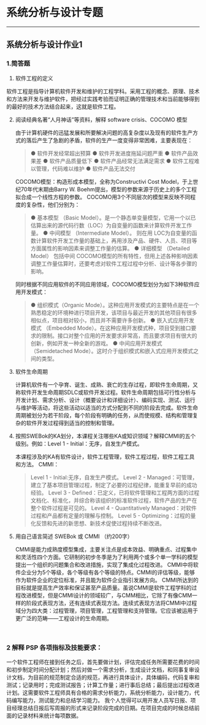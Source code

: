 # 系统分析与设计专题

-------------------



## 系统分析与设计作业1



### 1.简答题



 1. 软件工程的定义

  软件工程是指导计算机软件开发和维护的工程学科。采用工程的概念、原理、技术和方法来开发与维护软件，把经过实践考验而证明正确的管理技术和当前能够得到的最好的技术方法结合起来，这就是软件工程。

 2. 阅读经典名著“人月神话”等资料，解释 software crisis、COCOMO 模型

    由于计算机硬件的迅猛发展和所要解决问题的高复杂度以及现有的软件生产方式的落后产生了急剧的矛盾，软件的生产一度变得非常困难，主要表现在：

    > ● 软件开发经常超出预算
    > ● 软件开发进度拖延问题严重
    > ● 软件产品效果差
    > ● 软件产品质量低下
    > ● 软件产品经常无法满足需求
    > ● 软件工程难以管理，代码难以维护
    > ● 软件产品无法交付

    COCOMO模型：构造形成本模型，全称为Constructivi Cost Model，于上世纪70年代末期由Barry W. Boehm提出，模型的参数来源于历史上的多个工程拟合成一个线性方程的参数。
    COCOMO用3个不同层次的模型来反映不同程度的复杂性，他们分别为：
        

    > ● 基本模型 （Basic Model）。是一个静态单变量模型，它用一个以已估算出来的源代码行数（LOC）为自变量的函数来计算软件开发工作量。
    > ● 中间模型 （Intermediate Model）。 则在用 LOC为自变量的函数计算软件开发工作量的基础上，再用涉及产品、硬件、人员、项目等方面属性的影响因素来调整工作量的估算。
    > ● 详细模型 （Detailed Model） 包括中间 COCOMO模型的所有特性，但用上述各种影响因素调整工作量估算时，还要考虑对软件工程过程中分析、设计等各步骤的影响。
    

    同时根据不同应用软件的不同应用领域，COCOMO模型划分为如下3种软件应用开发模式：

    > ● 组织模式（Organic Mode）。这种应用开发模式的主要特点是在一个熟悉稳定的环境种进行项目开发，该项目与最近开发的其他项目有很多相似点，项目相对较小，而且并不需要许多创新。
    > ● 嵌入式应用开发模式 （Embedded Mode）。在这种应用开发模式种，项目受到接口要求的限制。接口对整个应用的开发要求非常高，而且要求项目有很大的创新，例如开发一种全新的游戏。
    > ● 中间应用开发模式 （Semidetached Mode）。这时介于组织模式和嵌入式应用开发模式之间的类型。

 3. 软件生命周期

    计算机软件有一个孕育、诞生、成熟、衰亡的生存过程，即软件生命周期，又称软件开发生命周期SDLC或软件开发过程。软件生命周期包括可行性分析与开发计划、需求分析、设计（概要设计和详细设计）、编码实现、测试、运行与维护等活动，将这些活动以适当的方式分配到不同的阶段去完成。软件生命周期被划分为若干阶段，每个阶段有明确的任务，从而使规模、结构和管理复杂的软件开发过程得到适当的控制和管理。

 4. 按照SWEBok的KA划分，本课程关注哪些KA或知识领域？解释CMMI的五个级别。例如：Level 1 - Initial：无序，自发生产模式。

    本课程涉及的KA有软件设计，软件工程管理，软件工程过程，软件工程工具和方法。
        CMMI：
        

    > Level 1 - Initial:无序，自发生产模式。
    > Level 2 - Managed：可管理，建立了基本项目管理过程，制定了必要的过程纪律，能重复早前的成功经验。
    > Level 3 - Defined：已定义，已将软件管理和工程两方面的过程文档化、标准化，并综合称该组织的标准软件过程，软件产品的生产在整个软件过程是可见的。
    > Level 4 - Quantitatively Managed：对软件过程和产品都有定量的理解与控制。
    > Level 5 - Optimizing：过程的量化反馈和先进的新思想、新技术促使过程持续不断改进。




 5. 用自己语言简述 SWEBok 或 CMMI （约200字）

    CMMI是能力成熟度模型集成，主要关注点是成本效益、明确重点、过程集中和灵活性四个方面。它研制的初步冬季是为了利用两个或多个单一学科的模型提出一个组织的问题集合和改进措施，实现了集成化过程改进。
    CMMI中将软件企业分为5个等级，各个等级有各个等级的特点。CMMI的评估等级，能够作为软件企业的定位标准，并且能为软件企业指引发展方向。
    CMMI所达到的目标就是提高生产效率和保证甚至产品质量。虽说CMMI是软件工程学科的过程改进模型，但是CMMI设计的领域较广，与CMM相比，它除了有像CMM一样的阶段式表现方法，还有连续式表现方法。连续式表现方法将CMMI中过程域分为四大类：过程管理，项目管理，工程管理和支持管理。它应该被运用于更广泛的范畴——工程设计的生命周期。

    ​

### 2 解释 PSP 各项指标及技能要求：

一个软件工程师在接到任务之后，首先要做计划，评估完成任务所需要花费的时间和初步制定时间分配计划；然后对做一个需求分析，生成设计文档，和同事复审设计文档，为目前的规范制定合适的规范，再进行具体设计，具体编码，代码复审和测试；记录用时；完成测试报告；计算工作量；进行事后总结；最后提出过程改进计划。这需要软件工程师具有合格的需求分析能力，系统分析能力，设计能力，代码编写能力，测试能力和总结学习能力。
我个人觉得可以用开发人员写日报、项目经理总结日报后写周报的形式来记录阶段完成的日期。在项目完成的时候总结前面的记录材料来统计每项数据。